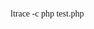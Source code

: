<p>
	<span class="pln" style="font-family:Consolas, Menlo, Monaco, &quot;font-size:13.568px;white-space:pre;">ltrace </span><span class="pun" style="font-family:Consolas, Menlo, Monaco, &quot;font-size:13.568px;white-space:pre;">-</span><span class="pln" style="font-family:Consolas, Menlo, Monaco, &quot;font-size:13.568px;white-space:pre;">c php test</span><span class="pun" style="font-family:Consolas, Menlo, Monaco, &quot;font-size:13.568px;white-space:pre;">.</span><span class="pln" style="font-family:Consolas, Menlo, Monaco, &quot;font-size:13.568px;white-space:pre;">php</span>
</p>
<p>
	<span class="pln" style="font-family:Consolas, Menlo, Monaco, &quot;font-size:13.568px;white-space:pre;"><br />
</span>
</p>
<p>
	<span class="pln" style="font-family:Consolas, Menlo, Monaco, &quot;font-size:13.568px;white-space:pre;"><br />
</span>
</p>